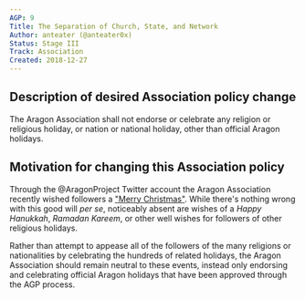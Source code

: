 ```yaml
---
AGP: 9
Title: The Separation of Church, State, and Network
Author: anteater (@anteater0x)
Status: Stage III
Track: Association
Created: 2018-12-27
---
```


## Description of desired Association policy change

The Aragon Association shall not endorse or celebrate any religion or religious holiday, or nation or national holiday, other than official Aragon holidays.

## Motivation for changing this Association policy

Through the @AragonProject Twitter account the Aragon Association recently wished followers a ["Merry Christmas"](https://twitter.com/AragonProject/status/1077478103478358018). While there's nothing wrong with this good will _per se_, noticeably absent are wishes of a _Happy Hanukkah_, _Ramadan Kareem_, or other well wishes for followers of other religious holidays. 

Rather than attempt to appease all of the followers of the many religions or nationalities by celebrating the hundreds of related holidays, the Aragon Association should remain neutral to these events, instead only endorsing and celebrating official Aragon holidays that have been approved through the AGP process.
